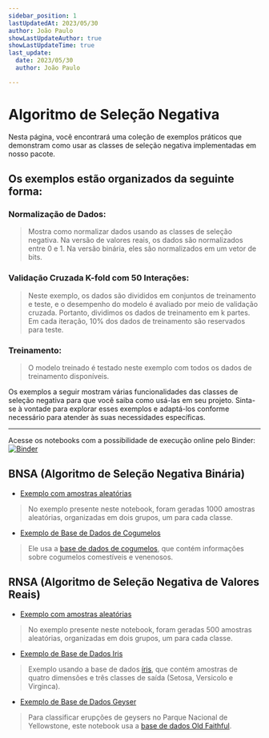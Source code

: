 ```yaml
---
sidebar_position: 1
lastUpdatedAt: 2023/05/30
author: João Paulo
showLastUpdateAuthor: true
showLastUpdateTime: true
last_update:
  date: 2023/05/30
  author: João Paulo

---
```


# Algoritmo de Seleção Negativa

Nesta página, você encontrará uma coleção de exemplos práticos que demonstram como usar as classes de seleção negativa implementadas em nosso pacote.

## Os exemplos estão organizados da seguinte forma:

### Normalização de Dados:
> Mostra como normalizar dados usando as classes de seleção negativa. Na versão de valores reais, os dados são normalizados entre 0 e 1. Na versão binária, eles são normalizados em um vetor de bits.

### Validação Cruzada K-fold com 50 Interações:
> Neste exemplo, os dados são divididos em conjuntos de treinamento e teste, e o desempenho do modelo é avaliado por meio de validação cruzada. Portanto, dividimos os dados de treinamento em k partes. Em cada iteração, 10% dos dados de treinamento são reservados para teste.

### Treinamento:
> O modelo treinado é testado neste exemplo com todos os dados de treinamento disponíveis.

Os exemplos a seguir mostram várias funcionalidades das classes de seleção negativa para que você saiba como usá-las em seu projeto. Sinta-se à vontade para explorar esses exemplos e adaptá-los conforme necessário para atender às suas necessidades específicas.

---

Acesse os notebooks com a possibilidade de execução online pelo Binder: [![Binder](https://mybinder.org/badge_logo.svg)](https://mybinder.org/v2/gh/AIS-Package/aisp/HEAD?labpath=%2Fexamples)

## BNSA (Algoritmo de Seleção Negativa Binária)
+ [Exemplo com amostras aleatórias](https://github.com/AIS-Package/aisp/blob/main/examples/BNSA/example_with_randomly_generated_dataset-pt.ipynb)
> No exemplo presente neste notebook, foram geradas 1000 amostras aleatórias, organizadas em dois grupos, um para cada classe.

+ [Exemplo de Base de Dados de Cogumelos](https://github.com/AIS-Package/aisp/blob/main/examples/BNSA/mushrooms_dataBase_example_pt.ipynb)
> Ele usa a [base de dados de cogumelos](https://archive.ics.uci.edu/dataset/73/mushroom), que contém informações sobre cogumelos comestíveis e venenosos.

## RNSA (Algoritmo de Seleção Negativa de Valores Reais)

+ [Exemplo com amostras aleatórias](https://github.com/AIS-Package/aisp/blob/main/examples/RNSA/example_with_randomly_generated_dataset-pt.ipynb)
> No exemplo presente neste notebook, foram geradas 500 amostras aleatórias, organizadas em dois grupos, um para cada classe.

+ [Exemplo de Base de Dados Iris](https://github.com/AIS-Package/aisp/blob/main/examples/RNSA/iris_dataBase_example_pt.ipynb)
> Exemplo usando a base de dados [íris](https://archive.ics.uci.edu/ml/datasets/iris), que contém amostras de quatro dimensões e três classes de saída (Setosa, Versicolo e Virginca).

+ [Exemplo de Base de Dados Geyser](https://github.com/AIS-Package/aisp/blob/main/examples/RNSA/geyser_dataBase_example_pt.ipynb)
> Para classificar erupções de geysers no Parque Nacional de Yellowstone, este notebook usa a [base de dados Old Faithful](https://github.com/mwaskom/seaborn-data/blob/master/geyser.csv).
